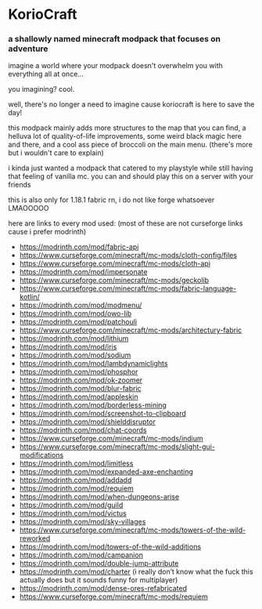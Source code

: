 # KorioCraft
### a shallowly named minecraft modpack that focuses on adventure

imagine a world where your modpack doesn't overwhelm you with everything all at once...

 

you imagining? cool.

 

well, there's no longer a need to imagine cause koriocraft is here to save the day!

 

this modpack mainly adds more structures to the map that you can find, a helluva lot of quality-of-life improvements, some weird black magic here and there, and a cool ass piece of broccoli on the main menu. (there's more but i wouldn't care to explain)

 

i kinda just wanted a modpack that catered to my playstyle while still having that feeling of vanilla mc. you can and should play this on a server with your friends

 

this is also only for 1.18.1 fabric rn, i do not like forge whatsoever LMAOOOOO


here are links to every mod used: (most of these are not curseforge links cause i prefer modrinth)

- https://modrinth.com/mod/fabric-api
- https://www.curseforge.com/minecraft/mc-mods/cloth-config/files
- https://www.curseforge.com/minecraft/mc-mods/cloth-api 
- https://modrinth.com/mod/impersonate
- https://www.curseforge.com/minecraft/mc-mods/geckolib
- https://www.curseforge.com/minecraft/mc-mods/fabric-language-kotlin/
- https://modrinth.com/mod/modmenu/
- https://modrinth.com/mod/owo-lib
- https://modrinth.com/mod/patchouli
- https://www.curseforge.com/minecraft/mc-mods/architectury-fabric
- https://modrinth.com/mod/lithium
- https://modrinth.com/mod/iris
- https://modrinth.com/mod/sodium
- https://modrinth.com/mod/lambdynamiclights
- https://modrinth.com/mod/phosphor
- https://modrinth.com/mod/ok-zoomer
- https://modrinth.com/mod/blur-fabric
- https://modrinth.com/mod/appleskin
- https://modrinth.com/mod/borderless-mining
- https://modrinth.com/mod/screenshot-to-clipboard
- https://modrinth.com/mod/shielddisruptor
- https://modrinth.com/mod/chat-coords
- https://www.curseforge.com/minecraft/mc-mods/indium
- https://www.curseforge.com/minecraft/mc-mods/slight-gui-modifications
- https://modrinth.com/mod/limitless 
- https://modrinth.com/mod/expanded-axe-enchanting
- https://modrinth.com/mod/addadd
- https://modrinth.com/mod/requiem
- https://modrinth.com/mod/when-dungeons-arise
- https://modrinth.com/mod/guild
- https://modrinth.com/mod/victus
- https://modrinth.com/mod/sky-villages
- https://www.curseforge.com/minecraft/mc-mods/towers-of-the-wild-reworked
- https://modrinth.com/mod/towers-of-the-wild-additions
- https://modrinth.com/mod/campanion
- https://modrinth.com/mod/double-jump-attribute
- https://modrinth.com/mod/charter (i really don’t know what the fuck this actually does but it sounds funny for multiplayer)
- https://modrinth.com/mod/dense-ores-refabricated
- https://www.curseforge.com/minecraft/mc-mods/requiem
